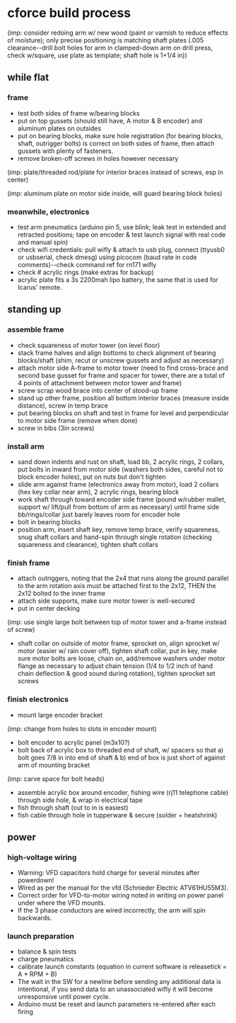 # cforce build process

(imp: consider redoing arm w/ new wood (paint or varnish to reduce effects of moisture); only precise positioning is matching shaft plates (.005 clearance--drill bolt holes for arm in clamped-down arm on drill press, check w/square, use plate as template; shaft hole is 1+1/4 in))

## while flat
### frame
- test both sides of frame w/bearing blocks
- put on top gussets (should still have, A motor & B encoder) and aluminum plates on outsides
- put on bearing blocks, make sure hole registration (for bearing blocks, shaft, outrigger bolts) is correct on both sides of frame, then attach gussets with plenty of fasteners.
- remove broken-off screws in holes however necessary

(imp: plate/threaded rod/plate for interior braces instead of screws, esp in center)

(imp: aluminum plate on motor side inside, will guard bearing block holes)

### meanwhile, electronics
- test arm pneumatics (arduino pin 5, use blink; leak test in extended and retracted positions; tape on encoder & test launch signal with real code and manual spin)
- check wifi credentials: pull wifly & attach to usb plug, connect (ttyusb0 or usbserial, check dmesg) using picocom (baud rate in code comments)--check command ref for rn171 wifly
- check # acrylic rings (make extras for backup)
- acrylic plate fits a 3s 2200mah lipo battery, the same that is used for Icarus' remote.

## standing up
### assemble frame
- check squareness of motor tower (on level floor)
- stack frame halves and align bottoms to check alignment of bearing blocks/shaft (shim, recut or unscrew gussets and adjust as necessary)
- attach motor side A-frame to motor tower (need to find cross-brace and second base gusset for frame and spacer for tower, there are a total of 4 points of attachment between motor tower and frame)
- screw scrap wood brace into center of stood-up frame
- stand up other frame, position all bottom interior braces (measure inside distance), screw in temp brace
- put bearing blocks on shaft and test in frame for level and perpendicular to motor side frame (remove when done)
- screw in bibs (3in screws)
### install arm
- sand down indents and rust on shaft, load bb, 2 acrylic rings, 2 collars, put bolts in inward from motor side (washers both sides, careful not to block encoder holes), put on nuts but don't tighten
- slide arm against frame (electronics away from motor), load 2 collars (hex key collar near arm), 2 acrylic rings, bearing block
- work shaft through toward encoder side frame (pound w/rubber mallet, support w/ lift/pull from bottom of arm as necessary) until frame side bb/rings/collar just barely leaves room for encoder hole
- bolt in bearing blocks
- position arm, insert shaft key, remove temp brace, verify squareness, snug shaft collars and hand-spin through single rotation (checking squareness and clearance), tighten shaft collars
### finish frame
- attach outriggers, noting that the 2x4 that runs along the ground parallel to the arm rotation axis must be attached first to the 2x12, THEN the 2x12 bolted to the inner frame
- attach side supports, make sure motor tower is well-secured
- put in center decking

(imp: use single large bolt between top of motor tower and a-frame instead of screw)

- shaft collar on outside of motor frame, sprocket on, align sprocket w/ motor (easier w/ rain cover off), tighten shaft collar, put in key, make sure motor bolts are loose, chain on, add/remove washers under motor flange as necessary to adjust chain tension (1/4 to 1/2 inch of hand chain deflection & good sound during rotation), tighten sprocket set screws
### finish electronics
- mount large encoder bracket

(imp: change from holes to slots in encoder mount)

- bolt encoder to acrylic panel (m3x10?)
- bolt back of acrylic box to threaded end of shaft, w/ spacers so that a) bolt goes 7/8 in into end of shaft & b) end of box is just short of against arm of mounting bracket

(imp: carve space for bolt heads)

- assemble acrylic box around encoder, fishing wire (rj11 telephone cable) through side hole, & wrap in electrical tape
- fish through shaft (out to in is easiest)
- fish cable through hole in tupperware & secure (solder + heatshrink)

## power
### high-voltage  wiring
- Warning: VFD capacitors hold charge for several minutes after powerdown!
- Wired as per the manual for the vfd (Schnieder Electric ATV61HU55M3).
- Correct order for VFD-to-motor wiring noted in writing on power panel under where the VFD mounts.
- If the 3 phase conductors are wired incorrectly, the arm will spin backwards.

### launch preparation
- balance & spin tests
- charge pneumatics
- calibrate launch constants (equation in current software is releasetick = A * RPM + B)
- The wait in the SW for a newline before sending any additional data is intentional, if you send data to an unassociated wifly it will become unresponsive until power cycle.
- Arduino must be reset and launch parameters re-entered after each firing 
